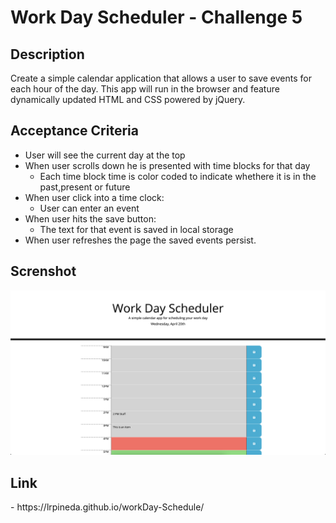# Work Day Scheduler - Challenge 5
## Description 
Create a simple calendar application that allows a user to save events for each hour of the day. This app will run in the browser and feature dynamically updated HTML and CSS powered by jQuery.
## Acceptance Criteria
- User will see the current day at the top
- When user scrolls down he is presented with time blocks for that day
    - Each time block time is color coded to indicate whethere it is in the past,present or future
- When user click into a time clock:
    - User can enter an event
- When user hits the save button:
    - The text for that event is saved in local storage
- When user refreshes the page the saved events persist.
## Screnshot
<img width="1920" alt="Screen Shot" src="./assets/images/Screen Shot.png">
<h2>Link</h2>
- https://lrpineda.github.io/workDay-Schedule/
